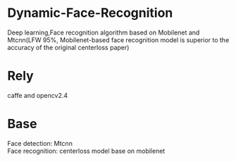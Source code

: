 # Dynamic-Face-Recognition
Deep learning,Face recognition algorithm based on Mobilenet and Mtcnn(LFW 95%, Mobilenet-based face recognition model is superior to the accuracy of the original centerloss paper)

# Rely
caffe and opencv2.4 

# Base
Face detection: Mtcnn  
Face recognition: centerloss model base on mobilenet 
